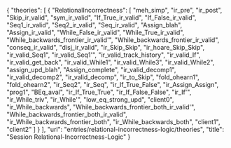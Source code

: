 {
    "theories": [
        {
            "RelationalIncorrectness": [
                "meh_simp",
                "ir_pre",
                "ir_post",
                "Skip_ir_valid",
                "sym_ir_valid",
                "If_True_ir_valid",
                "If_False_ir_valid",
                "Seq1_ir_valid",
                "Seq2_ir_valid",
                "Seq_ir_valid",
                "Assign_blah",
                "Assign_ir_valid",
                "While_False_ir_valid",
                "While_True_ir_valid",
                "While_backwards_frontier_ir_valid'",
                "While_backwards_frontier_ir_valid",
                "conseq_ir_valid",
                "disj_ir_valid",
                "ir_Skip_Skip",
                "ir_hoare_Skip_Skip",
                "ir_valid_Seq1",
                "ir_valid_Seq1'",
                "ir_valid_track_history",
                "ir_valid_If",
                "ir_valid_get_back",
                "ir_valid_While1",
                "ir_valid_While3",
                "ir_valid_While2",
                "assign_upd_blah",
                "Assign_complete",
                "ir_valid_decomp1",
                "ir_valid_decomp2",
                "ir_valid_decomp",
                "ir_to_Skip",
                "fold_ohearn1",
                "fold_ohearn2",
                "ir_Seq2",
                "ir_Seq",
                "ir_If_True_False",
                "ir_Assign_Assign",
                "prog1",
                "BEq_aval",
                "ir_If_True_True",
                "ir_If_False_False",
                "ir_If'",
                "ir_While_triv",
                "ir_While'",
                "low_eq_strong_upd",
                "client0",
                "ir_While_backwards",
                "While_backwards_frontier_both_ir_valid'",
                "While_backwards_frontier_both_ir_valid",
                "ir_While_backwards_frontier_both",
                "ir_While_backwards_both",
                "client1",
                "client2"
            ]
        }
    ],
    "url": "entries/relational-incorrectness-logic/theories",
    "title": "Session Relational-Incorrectness-Logic"
}